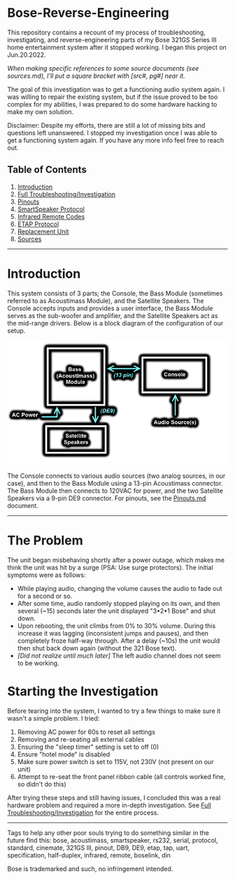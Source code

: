 # Bose-Reverse-Engineering

This repository contains a recount of my process of troubleshooting, investigating, and reverse-engineering parts of my Bose 321GS Series III home entertainment system after it stopped working. I began this project on Jun.20.2022.

*When making specific references to some source documents (see sources.md), I'll put a square bracket with [src#, pg#] near it.*

The goal of this investigation was to get a functioning audio system again. I was willing to repair the existing system, but if the issue proved to be too complex for my abilities, I was prepared to do some hardware hacking to make my own solution.

Disclaimer: Despite my efforts, there are still a lot of missing bits and questions left unanswered. I stopped my investigation once I was able to get a functioning system again. If you have any more info feel free to reach out.

## Table of Contents

1. [Introduction](#introduction)
2. [Full Troubleshooting/Investigation](FullTroubleshooting.md)
3. [Pinouts](Pinouts.md)
4. [SmartSpeaker Protocol](SmartSpeakerProtocol.md)
5. [Infrared Remote Codes](RemoteIRCodes.md)
6. [ETAP Protocol](ETAPProtocol.md)
7. [Replacement Unit](ReplacementUnit)
8. [Sources](Sources.md)

---

# Introduction

This system consists of 3 parts; the Console, the Bass Module (sometimes referred to as Acoustimass Module), and the Satellite Speakers. The Console accepts inputs and provides a user interface, the Bass Module serves as the sub-woofer and amplifier, and the Satellite Speakers act as the mid-range drivers. Below is a block diagram of the configuration of our setup.

<img src="graphics/systemDiagram.png" width=600rem>

The Console connects to various audio sources (two analog sources, in our case), and then to the Bass Module using a 13-pin Acoustimass connector. The Bass Module then connects to 120VAC for power, and the two Satellite Speakers via a 9-pin DE9 connector. For pinouts, see the [Pinouts.md](Pinouts.md) document.

---

# The Problem

The unit began misbehaving shortly after a power outage, which makes me think the unit was hit by a surge (PSA: Use surge protectors). The initial symptoms were as follows:

- While playing audio, changing the volume causes the audio to fade out for a second or so.
- After some time, audio randomly stopped playing on its own, and then several (~15) seconds later the unit displayed "3•2•1 Bose" and shut down.
- Upon rebooting, the unit climbs from 0% to 30% volume. During this increase it was lagging (inconsistent jumps and pauses), and then completely froze half-way through. After a delay (~10s) the unit would then shut back down again (without the 321 Bose text).
- *[Did not realize until much later]* The left audio channel does not seem to be working.

# Starting the Investigation

Before tearing into the system, I wanted to try a few things to make sure it wasn't a simple problem. I tried:

1. Removing AC power for 60s to reset all settings
2. Removing and re-seating all external cables
3. Ensuring the "sleep timer" setting is set to off (0)
4. Ensure "hotel mode" is disabled
5. Make sure power switch is set to 115V, not 230V (not present on our unit)
6. Attempt to re-seat the front panel ribbon cable (all controls worked fine, so didn't do this)

After trying these steps and still having issues, I concluded this was a real hardware problem and required a more in-depth investigation. See [Full Troubleshooting/Investigation](FullTroubleshooting.md) for the entire process.

---

Tags to help any other poor souls trying to do something similar in the future find this: bose, acoustimass, smartspeaker, rs232, serial, protocol, standard, cinemate, 321GS III, pinout, DB9, DE9, etap, tap, uart, specification, half-duplex, infrared, remote, boselink, din

Bose is trademarked and such, no infringement intended.